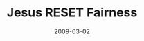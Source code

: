---
layout: media
category: media
series: "Reset"
title: "Jesus RESET Fairness"
date: 2009-03-02
description: "Jesus reset our understanding of fairness. Watch as Brian Tome explains why that's a good thing."
video: "https://s3.amazonaws.com/crossroadsvideomessages/Reset2.mp4"
video-poster: "https://www.crossroads.net/uploadedfiles/Reset2-still.jpg"
---